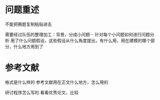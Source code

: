 # 问题重述

不能把赛题复制粘贴进去

需要经过队伍的整理加工：背景，分成小问题···
针对每个小问题如何进行问题分析
用了什么问题假设，这些假设从什么角度提出，有什么用，用在建模的哪个部分，什么地方用到了





# 参考文献

格式是什么样的
参考文献用在正文什么地方，怎么用的

研讨程序怎么写的
看看优秀论文，比较